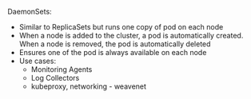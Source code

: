 DaemonSets:

- Similar to ReplicaSets but runs one copy of pod on each node
- When a node is added to the cluster, a pod is automatically created. When a node is removed, the pod is automatically deleted
- Ensures one of the pod is always available on each node
- Use cases:
    - Monitoring Agents
    - Log Collectors
    - kubeproxy, networking - weavenet